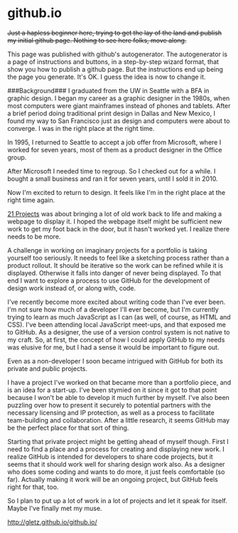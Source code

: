 github.io
=========
~~Just a hapless beginner here, trying to get the lay of the land and publish my initial github page. Nothing to see here folks, move along.~~

This page was published with github's autogenerator. The autogenerator is a page of instructions and buttons, in a step-by-step wizard format, that show you how to publish a github page. But the instructions end up being the page you generate. It's OK. I guess the idea is now to change it. 

###Background###
I graduated from the UW in Seattle with a BFA in graphic design. I began my career as a graphic designer in the 1980s, when most computers were giant mainframes instead of phones and tablets. After a brief period doing traditional print design in Dallas and New Mexico, I found my way to San Francisco just as design and computers were about to converge. I was in the right place at the right time.

In 1995, I returned to Seattle to accept a job offer from Microsoft, where I worked for seven years, most of them as a product designer in the Office group. 

After Microsoft I needed time to regroup. So I checked out for a while. I bought a small business and ran it for seven years, until I sold it in 2010. 

Now I'm excited to return to design. It feels like I'm in the right place at the right time again. 

[21 Projects](http://www.gletzdesign.com/) was about bringing a lot of old work back to life and making a webpage to display it. I hoped the webpage itself might be sufficient new work to get my foot back in the door, but it hasn't worked yet. I realize there needs to be more. 

A challenge in working on imaginary projects for a portfolio is taking yourself too seriously. It needs to feel like a sketching process rather than a product rollout. It should be iterative so the work can be refined while it is displayed. Otherwise it falls into danger of never being displayed. To that end I want to explore a process to use GitHub for the development of design work instead of, or along with, code.

I've recently become more excited about writing code than I've ever been. I'm not sure how much of a developer I'll ever become, but I'm currently trying to learn as much JavaScript as I can (as well, of course, as HTML and CSS). I've been attending local JavaScript meet-ups, and that exposed me to GitHub. As a designer, the use of a version control system is not native to my craft. So, at first, the concept of how I could apply GitHub to my needs was elusive for me, but I had a sense it would be important to figure out.

Even as a non-developer I soon became intrigued with GitHub for both its private and public projects. 

I have a project I've worked on that became more than a portfolio piece, and is an idea for a start-up. I've been stymied on it since it got to that point because I won't be able to develop it much further by myself. I've also been puzzling over how to present it securely to potential partners with the necessary licensing and IP protection, as well as a process to facilitate team-building and collaboration. After a little research, it seems GitHub may be the perfect place for that sort of thing. 

Starting that private project might be getting ahead of myself though. First I need to find a place and a process for creating and displaying new work. I realize GitHub is intended for developers to share code projects, but it seems that it should work well for sharing design work also. As a designer who does some coding and wants to do more, it just feels comfortable (so far). Actually making it work will be an ongoing project, but GitHub feels right for that, too.

So I plan to put up a lot of work in a lot of projects and let it speak for itself. Maybe I've finally met my muse.


http://gletz.github.io/github.io/


